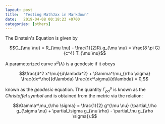 ```yaml
---
layout: post
title:  "Testing MathJax in Markdown"
date:   2019-04-08 00:18:23 +0700
categories: [others]
---
```


The Einstein's Equation is given by

$$G_{\mu \nu} = R_{\mu \nu} - \frac{1}{2}R\ g_{\mu \nu} =  \frac{8 \pi G}{c^4} T_{\mu \nu}$$

A parameterized curve $x^\mu(\lambda)$ is a geodesic if it obeys

$$\frac{d^2 x^\mu}{d\lambda^2} + \Gamma^\mu_{\rho \sigma} \frac{dx^\rho}{d\lambda} \frac{dx^\sigma}{d\lambda} = 0,$$

known as the *geodesic* equation. The quantity $\Gamma^\mu_{\rho \sigma}$ is known as the *Christoffel symbol* and is obtained from the metric via the relation:

$$\Gamma^\mu_{\rho \sigma} = \frac{1}{2} g^{\mu \nu} (\partial_\rho g_{\sigma \nu} + \partial_\sigma g_{\nu \rho} - \partial_\nu g_{\rho \sigma}).$$

